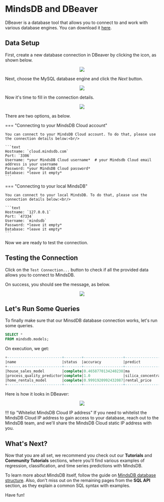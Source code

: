 # MindsDB and DBeaver

DBeaver is a database tool that allows you to connect to and work with various database engines. You can download it [here](https://dbeaver.io/).

## Data Setup

First, create a new database connection in DBeaver by clicking the icon, as shown below.

<p align="center">
  <img src="/assets/sql/dbeaver_1.png" />
</p>

Next, choose the MySQL database engine and click the *Next* button.

<p align="center">
  <img src="/assets/sql/dbeaver_2.png" />
</p>

Now it's time to fill in the connection details.

<p align="center">
  <img src="/assets/sql/dbeaver_3.png" />
</p>

There are two options, as below.

=== "Connecting to your MindsDB Cloud account"

    You can connect to your MindsDB Cloud account. To do that, please use the connection details below:<br/>

    ```text
    Hostname: `cloud.mindsdb.com`
    Port: `3306`
    Username: *your MindsDB Cloud username*  # your Mindsdb Cloud email address is your username
    Password: *your MindsDB Cloud password*
    Database: *leave it empty*
    ```

=== "Connecting to your local MindsDB"

    You can connect to your local MindsDB. To do that, please use the connection details below:<br/>

    ```text
    Hostname: `127.0.0.1`
    Port: `47334`
    Username: `mindsdb`
    Password: *leave it empty*
    Database: *leave it empty*
    ```

Now we are ready to test the connection.

## Testing the Connection

Click on the `Test Connection...` button to check if all the provided data allows you to connect to MindsDB.

On success, you should see the message, as below.

<p align="center">
  <img src="/assets/sql/dbeaver_4.png" />
</p>

## Let's Run Some Queries

To finally make sure that our MinsdDB database connection works, let's run some queries.

```sql
SELECT *
FROM mindsdb.models;
```

On execution, we get:

```sql
+-------------------------+--------+------------------+------------------+-------------+---------------+-----+-----------------+----------------+
|name                     |status  |accuracy          |predict           |update_status|mindsdb_version|error|select_data_query|training_options|
+-------------------------+--------+------------------+------------------+-------------+---------------+-----+-----------------+----------------+
|house_sales_model        |complete|0.4658770134240238|ma                |up_to_date   |22.7.5.1       |     |                 |                |
|process_quality_predictor|complete|1.0               |silica_concentrate|up_to_date   |22.7.5.1       |     |                 |                |
|home_rentals_model       |complete|0.9991920992432087|rental_price      |up_to_date   |22.7.4.0       |     |                 |                |
+-------------------------+--------+------------------+------------------+-------------+---------------+-----+-----------------+----------------+
```

Here is how it looks in DBeaver:

<p align="center">
  <img src="/assets/sql/dbeaver_5.png" />
</p>

!!! tip "Whitelist MindsDB Cloud IP address"
    If you need to whitelist the MindsDB Cloud IP address to gain access to your database, reach out to the MindsDB team, and we'll share the MindsDB Cloud static IP address with you.

## What's Next?

Now that you are all set, we recommend you check out our **Tutorials** and **Community Tutorials** sections, where you'll find various examples of regression, classification, and time series predictions with MindsDB.

To learn more about MindsDB itself, follow the guide on [MindsDB database structure](/sql/table-structure/). Also, don't miss out on the remaining pages from the **SQL API** section, as they explain a common SQL syntax with examples.

Have fun!
